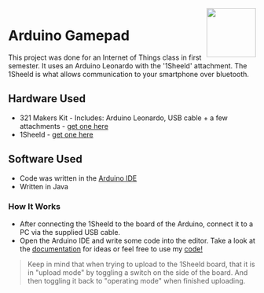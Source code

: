 <img src="https://www.partsnotincluded.com/wp-content/uploads/2019/03/ArduinoXInput_Tutorial-Feature.jpg" height="100" align="right">

# Arduino Gamepad
This project was done for an Internet of Things class in first semester. It uses an Arduino Leonardo with the '1Sheeld' attachment. The 1Sheeld is what allows communication to your smartphone over bluetooth.

## Hardware Used
* 321 Makers Kit - Includes: Arduino Leonardo, USB cable + a few attachments - <a href="http://insanesupply.com/321-maker-college-kit">get one here</a>
* 1Sheeld - <a href="https://1sheeld.com/">get one here</a>

## Software Used
* Code was written in the <a href="https://www.arduino.cc/en/Main/Software">Arduino IDE</a>
* Written in Java

### How It Works
* After connecting the 1Sheeld to the board of the Arduino, connect it to a PC via the supplied USB cable.
* Open the Arduino IDE and write some code into the editor. Take a look at the <a href="https://www.arduino.cc/en/main/docs">documentation</a> for ideas or feel free to use my <a href="https://github.com/b0bbydev/gamepad-arduino/blob/master/GamePad_-_Arduino.ino">code!</a>

> Keep in mind that when trying to upload to the 1Sheeld board, that it is in "upload mode" by toggling a switch on the side of the board. And then toggling it back to "operating mode" when finished uploading.
